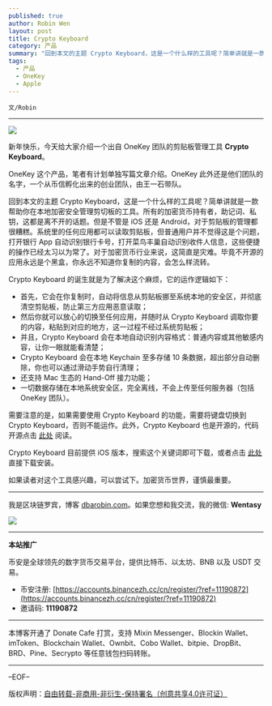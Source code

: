 ```yaml
---
published: true
author: Robin Wen
layout: post
title: Crypto Keyboard
category: 产品
summary: "回到本文的主题 Crypto Keyboard，这是一个什么样的工具呢？简单讲就是一款帮助你在本地加密安全管理剪切板的工具。所有的加密货币持有者，助记词、私钥，这都是离不开的话题。但是不管是 iOS 还是 Android，对于剪贴板的管理都很糟糕。系统里的任何应用都可以读取剪贴板，但普通用户并不觉得这是个问题，打开银行 App 自动识别银行卡号，打开菜鸟丰巢自动识别收件人信息，这些便捷的操作已经太习以为常了。对于加密货币行业来说，这简直是灾难。毕竟不开源的应用永远是个黑盒，你永远不知道你复制的内容，会怎么样流转。如果读者对这个工具感兴趣，可以尝试下。加密货币世界，谨慎最重要。"
tags:
  - 产品
  - OneKey
  - Apple
---
```


`文/Robin`

***

![](https://cdn.dbarobin.com/vej35iy.png)

新年快乐，今天给大家介绍一个出自 OneKey 团队的剪贴板管理工具 **Crypto Keyboard**。

OneKey 这个产品，笔者有计划单独写篇文章介绍。OneKey 此外还是他们团队的名字，一个从币信孵化出来的创业团队，由王一石带队。

回到本文的主题 Crypto Keyboard，这是一个什么样的工具呢？简单讲就是一款帮助你在本地加密安全管理剪切板的工具。所有的加密货币持有者，助记词、私钥，这都是离不开的话题。但是不管是 iOS 还是 Android，对于剪贴板的管理都很糟糕。系统里的任何应用都可以读取剪贴板，但普通用户并不觉得这是个问题，打开银行 App 自动识别银行卡号，打开菜鸟丰巢自动识别收件人信息，这些便捷的操作已经太习以为常了。对于加密货币行业来说，这简直是灾难。毕竟不开源的应用永远是个黑盒，你永远不知道你复制的内容，会怎么样流转。

Crypto Keyboard 的诞生就是为了解决这个麻烦，它的运作逻辑如下：

* 首先，它会在你复制时，自动将信息从剪贴板挪至系统本地的安全区，并彻底清空剪贴板，防止第三方应用恶意读取；
* 然后你就可以放心的切换至任何应用，并随时从 Crypto Keyboard 调取你要的内容，粘贴到对应的地方，这一过程不经过系统剪贴板；
* 并且，Crypto Keyboard 会在本地自动识别内容格式：普通内容或其他敏感内容，让你一眼就能看清楚；
* Crypto Keyboard 会在本地 Keychain 至多存储 10 条数据，超出部分自动删除，你也可以通过滑动手势自行清理；
* 还支持 Mac 生态的 Hand-Off 接力功能；
* 一切数据存储在本地系统安全区，完全离线，不会上传至任何服务器（包括 OneKey 团队）。

需要注意的是，如果需要使用 Crypto Keyboard 的功能，需要将键盘切换到 Crypto Keyboard，否则不能运作。此外，Crypto Keyboard 也是开源的，代码开源点击 [此处](https://github.com/OneKeyHQ/CryptoKeyboard) 阅读。

Crypto Keyboard 目前提供 iOS 版本，搜索这个关键词即可下载，或者点击 [此处](https://apps.apple.com/us/app/crypto-keyboard/id1553005676) 直接下载安装。

如果读者对这个工具感兴趣，可以尝试下。加密货币世界，谨慎最重要。

***

我是区块链罗宾，博客 [dbarobin.com](https://dbarobin.com/)。如果您想和我交流，我的微信: **Wentasy**

![](https://cdn.dbarobin.com/v4yywe2.png)

***

**本站推广**

币安是全球领先的数字货币交易平台，提供比特币、以太坊、BNB 以及 USDT 交易。

* 币安注册: [https://accounts.binancezh.cc/cn/register/?ref=11190872](https://accounts.binancezh.cc/cn/register/?ref=11190872)
* 邀请码: **11190872**

***

本博客开通了 Donate Cafe 打赏，支持 Mixin Messenger、Blockin Wallet、imToken、Blockchain Wallet、Ownbit、Cobo Wallet、bitpie、DropBit、BRD、Pine、Secrypto 等任意钱包扫码转账。

<center>
    <div class="--donate-button"
         data-button-id="f8b9df0d-af9a-460d-8258-d3f435445075"
    ></div>
</center>

***

–EOF–

版权声明：[自由转载-非商用-非衍生-保持署名（创意共享4.0许可证）](http://creativecommons.org/licenses/by-nc-nd/4.0/deed.zh)